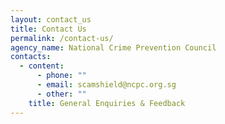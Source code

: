 ```yaml
---
layout: contact_us
title: Contact Us
permalink: /contact-us/
agency_name: National Crime Prevention Council
contacts:
  - content:
      - phone: ""
      - email: scamshield@ncpc.org.sg
      - other: ""
    title: General Enquiries & Feedback
---
```

